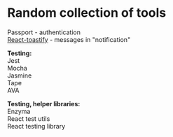 # Random collection of tools

Passport - authentication\
[React-toastify](https://www.npmjs.com/package/react-toastify-redux) - messages in "notification"

**Testing:**\
Jest\
Mocha\
Jasmine\
Tape\
AVA

**Testing, helper libraries:**\
Enzyma\
React test utils\
React testing library
